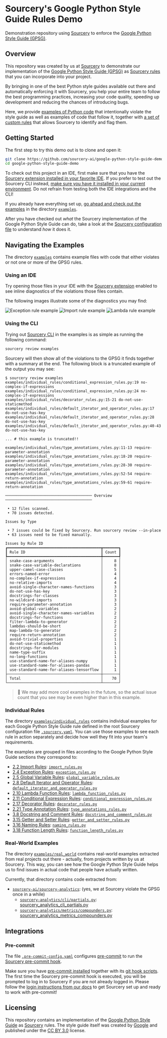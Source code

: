 # Sourcery's Google Python Style Guide Rules Demo

Demonstration repository using [Sourcery](https://sourcery.ai/) to enforce the [Google Python Style Guide (GPSG)](https://docs.sourcery.ai/Reference/Custom-Rules/gpsg/).

## Overview

This repository was created by us at [Sourcery](https://sourcery.ai/) to demonstrate our implementation of the [Google Python Style Guide (GPSG)](https://sourcery.ai/blog/google-python-style-guide/) as [Sourcery rules](https://docs.sourcery.ai/Tutorials/Custom-Rules/) that you can incorporate into your project.

By bringing in one of the best Python style guides available out there and automatically enforcing it with Sourcery, you help your entire team to follow the best programming practices, increasing your code quality, speeding up development and reducing the chances of introducing bugs.

Here, we provide [examples of Python code](#navigating-the-examples) that intentionally violate the style guide as well as examples of code that follow it, together with [a set of custom rules](./.sourcery.yaml) that allows Sourcery to identify and flag them.

## Getting Started

The first step to try this demo out is to clone and open it:

```bash
git clone https://github.com/sourcery-ai/google-python-style-guide-demo.git
cd google-python-style-guide-demo
```

To check out this project in an IDE, first make sure that you have the [Sourcery extension installed in your favorite IDE](https://docs.sourcery.ai/Guides/Getting-Started/#ides). If you prefer to test out the Sourcery CLI instead, [make sure you have it installed in your current environment](https://docs.sourcery.ai/Guides/Getting-Started/Command-Line/). Do not refrain from testing both the IDE integrations and the CLI!

If you already have everything set up, [go ahead and check out the examples](#navigating-the-examples) in the directory [`examples`](./examples).

After you have checked out _what_ the Sourcery implementation of the Google Python Style Guide can do, take a look at the [Sourcery configuration file](./.sourcery.yaml) to understand _how_ it does it. <!-- TODO: add link to #the-style-guide-as-rules once that section is ready -->

<!-- 
	TODO: add the following lines once the last section is ready
	
	Finally, [add Sourcery + GPSG to your own project](#use-this-in-your-project) to get immediate feedback and enforce some of the best practices described by the Google Python Style Guide. 
-->

## Navigating the Examples

The directory [`examples`](./examples) contains example files with code that either violates or not one or more of the GPSG rules.

### Using an IDE

Try opening those files in your IDE with the [Sourcery extension](https://docs.sourcery.ai/Guides/Getting-Started/#ides) enabled to see inline diagnostics of the violations those files contain.

The following images illustrate some of the diagnostics you may find:

![Exception rule example](./docs/images/exception-rules-example.png)
![Import rule example](./docs/images/import-rules-example.png)
![Lambda rule example](./docs/images/lambda-function-example.png)

### Using the CLI

Trying out [Sourcery CLI](https://docs.sourcery.ai/Guides/Getting-Started/Command-Line/) in the examples is as simple as running the following command:

```bash
sourcery review examples
```

Sourcery will then show all of the violations to the GPSG it finds together with a summary at the end. The following block is a truncated example of the output you may see:
```
$ sourcery review examples
examples/individual_rules/conditional_expression_rules.py:19 no-complex-if-expressions
examples/individual_rules/conditional_expression_rules.py:24 no-complex-if-expressions
examples/individual_rules/decorator_rules.py:15-21 do-not-use-staticmethod
examples/individual_rules/default_iterator_and_operator_rules.py:17 do-not-use-has-key
examples/individual_rules/default_iterator_and_operator_rules.py:28 do-not-use-has-key
examples/individual_rules/default_iterator_and_operator_rules.py:40-43 do-not-use-has-key

... # this example is truncated!!

examples/individual_rules/type_annotations_rules.py:11-13 require-parameter-annotation
examples/individual_rules/type_annotations_rules.py:18-20 require-parameter-annotation
examples/individual_rules/type_annotations_rules.py:28-30 require-parameter-annotation
examples/individual_rules/type_annotations_rules.py:52-54 require-return-annotation
examples/individual_rules/type_annotations_rules.py:59-61 require-return-annotation

─────────────────────────────────────── Overview ───────────────────────────────────────

 • 12 files scanned.
 • 70 issues detected.

Issues by Type

 • 7 issues could be fixed by Sourcery. Run sourcery review --in-place
 • 63 issues need to be fixed manually.

Issues by Rule ID
┏━━━━━━━━━━━━━━━━━━━━━━━━━━━━━━━━━━━━━━━━━━┳━━━━━━━┓
┃ Rule ID                                  ┃ Count ┃
┡━━━━━━━━━━━━━━━━━━━━━━━━━━━━━━━━━━━━━━━━━━╇━━━━━━━┩
│ snake-case-arguments                     │     8 │
│ snake-case-variable-declarations         │     8 │
│ upper-camel-case-classes                 │     5 │
│ errors-named-error                       │     4 │
│ no-complex-if-expressions                │     4 │
│ no-relative-imports                      │     4 │
│ avoid-single-character-names-functions   │     3 │
│ do-not-use-has-key                       │     3 │
│ docstrings-for-classes                   │     3 │
│ no-wildcard-imports                      │     3 │
│ require-parameter-annotation             │     3 │
│ avoid-global-variables                   │     2 │
│ avoid-single-character-names-variables   │     2 │
│ docstrings-for-functions                 │     2 │
│ filter-lambda-to-generator               │     2 │
│ lambdas-should-be-short                  │     2 │
│ map-lambda-to-generator                  │     2 │
│ require-return-annotation                │     2 │
│ avoid-trivial-properties                 │     1 │
│ do-not-use-staticmethod                  │     1 │
│ docstrings-for-modules                   │     1 │
│ name-type-suffix                         │     1 │
│ no-long-functions                        │     1 │
│ use-standard-name-for-aliases-numpy      │     1 │
│ use-standard-name-for-aliases-pandas     │     1 │
│ use-standard-name-for-aliases-tensorflow │     1 │
├──────────────────────────────────────────┼───────┤
│ Total                                    │    70 │
└──────────────────────────────────────────┴───────┘
```

> 📝 We may add more cool examples in the future, so the actual issue count that you see
> may be even higher than in this example.

### Individual Rules

The directory [`examples/individual_rules`](./examples/individual_rules) contains individual examples for each Google Python Style Guide rule defined in the root Sourcery configuration file [`.sourcery.yaml`](./.sourcery.yaml). You can use those examples to see each rule in action separately and decide how well they fit into your team's requirements.

The examples are grouped in files according to the Google Python Style Guide sections they correspond to:

* [2.2 Import Rules](https://docs.sourcery.ai/Reference/Custom-Rules/gpsg/#22-import-rules): [`import_rules.py`](./examples/individual_rules/import_rules.py)
* [2.4 Exception Rules](https://docs.sourcery.ai/Reference/Custom-Rules/gpsg/#24-exception-rules): [`exception_rules.py`](./examples/individual_rules/exception_rules.py)
* [2.5 Global Variable Rules](https://docs.sourcery.ai/Reference/Custom-Rules/gpsg/#25-global-variable-rules): [`global_variable_rules.py`](./examples/individual_rules/global_variable_rules.py)
* [2.8 Default Iterator and Operator Rules](https://docs.sourcery.ai/Reference/Custom-Rules/gpsg/#28-default-iterator-and-operator-rules): [`default_iterator_and_operator_rules.py`](./examples/individual_rules/default_iterator_and_operator_rules.py)
* [2.10 Lambda Function Rules](https://docs.sourcery.ai/Reference/Custom-Rules/gpsg/#210-lambda-function-rules): [`lambda_function_rules.py`](./examples/individual_rules/lambda_function_rules.py)
* [2.11 Conditional Expression Rules](https://docs.sourcery.ai/Reference/Custom-Rules/gpsg/#211-conditional-expression-rules): [`conditional_expression_rules.py`](./examples/individual_rules/conditional_expression_rules.py)
* [2.17 Decorator Rules](https://docs.sourcery.ai/Reference/Custom-Rules/gpsg/#217-decorator-rules): [`decorator_rules.py`](./examples/individual_rules/decorator_rules.py)
* [2.21 Type Annotation Rules](https://docs.sourcery.ai/Reference/Custom-Rules/gpsg/#221-type-annotation-rules): [`type_annotations_rules.py`](./examples/individual_rules/type_annotations_rules.py)
* [3.8 Docstring and Comment Rules](https://docs.sourcery.ai/Reference/Custom-Rules/gpsg/#38-docstring-and-comment-rules): [`docstring_and_comment_rules.py`](./examples/individual_rules/docstring_and_comment_rules.py)
* [3.15 Getter and Setter Rules](https://docs.sourcery.ai/Reference/Custom-Rules/gpsg/#315-getter-and-setter-rules): [`getter_and_setter_rules.py`](./examples/individual_rules/getter_and_setter_rules.py)
* [3.16 Naming Rules](https://docs.sourcery.ai/Reference/Custom-Rules/gpsg/#316-naming-rules): [`naming_rules.py`](./examples/individual_rules/naming_rules.py)
* [3.18 Function Length Rules](https://docs.sourcery.ai/Reference/Custom-Rules/gpsg/#318-function-length-rules): [`function_length_rules.py`](./examples/individual_rules/function_length_rules.py)


### Real-World Examples

The directory [`examples/real_world`](./examples/real_world) contains real-world examples extracted from real projects out there - actually, from projects written by us at Sourcery.
This way, you can see how the Google Python Style Guide helps us to find issues in actual code that people have actually written.

Currently, that directory contains code extracted from:

* [`sourcery-ai/sourcery-analytics`](https://github.com/sourcery-ai/sourcery-analytics): (yes, we at Sourcery violate the GPSG once in a while)
	* [`sourcery-analytics/cli/partials.py`](https://github.com/sourcery-ai/sourcery-analytics/blob/d605829bbc0e3ae84decf21998c26df8980c66b9/sourcery_analytics/cli/partials.py): [sourcery_analytics_cli_partials.py](./examples/real_world/sourcery_analytics_cli_partials.py)
	* [`sourcery-analytics/metrics/compounders.py`](https://github.com/sourcery-ai/sourcery-analytics/blob/d605829bbc0e3ae84decf21998c26df8980c66b9/sourcery_analytics/metrics/compounders.py): [sourcery_analytics_metrics_compounders.py](./examples/real_world/sourcery_analytics_metrics_compounders.py)

<!-- 
	TODO: ## The Style Guide as Rules

	Explain briefly what the configuration file is, and what custom rules are, including
	links to the docs.
	This section should incentivize users to open the config file and change it.
	Add an example for a change that _we_ at Sourcery did: we allowed `__dunder__` 
	methods to not have docs, since we believe that they are "self-evident". Explain 
	this and show how people could do it.
-->

## Integrations

### Pre-commit

The file [`.pre-commit-config.yaml`](./.pre-commit-config.yaml) configures [pre-commit](https://pre-commit.com/) to run the [Sourcery pre-commit hook](https://docs.sourcery.ai/Guides/Getting-Started/Command-Line/#pre-commit-hook).

Make sure you have [pre-commit installed](https://pre-commit.com/#install) together with its [git hook scripts](https://pre-commit.com/#3-install-the-git-hook-scripts). The first time the Sourcery pre-commit hook is executed, you will be prompted to log in to Sourcery if you are not already logged in. Please follow the [login instructions from our docs](https://docs.sourcery.ai/Guides/Getting-Started/Command-Line/#login) to get Sourcery set up and ready to work with pre-commit!

<!-- TODO: ### GitHub Action -->

<!-- TODO: ## Use this in your project -->

## Licensing

This repository contains an implementation of the [Google Python Style Guide](https://google.github.io/styleguide/pyguide.html) as [Sourcery](https://sourcery.ai/) rules. The style guide itself was created by [Google](https://github.com/google) and published under the [CC BY 3.0](https://creativecommons.org/licenses/by/3.0/legalcode) license.
